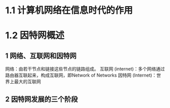 # 1.1 计算机网络在信息时代的作用
# 1.2 因特网概述
## 1 网络、互联网和因特网
网络：由若干节点和链接这些节点的链路组成。
互联网 (internet)：多个网络通过路由器互联起来，构成互联网，即Network of Networks
因特网 (Internet)：世界上最大的互联网
## 2 因特网发展的三个阶段
